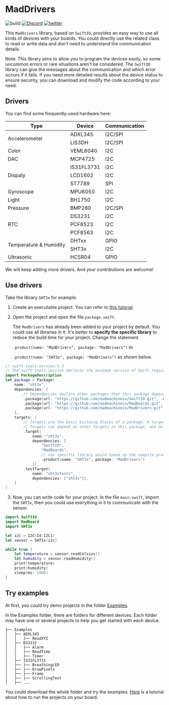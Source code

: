 # MadDrivers

![build](https://github.com/madmachineio/MadDrivers/actions/workflows/build.yml/badge.svg)
[![Discord](https://img.shields.io/discord/592743353049808899?&logo=Discord&colorB=7289da)](https://madmachine.io/discord)
[![twitter](https://img.shields.io/twitter/follow/madmachineio?label=%40madmachineio&style=social)](https://twitter.com/madmachineio)

This `MadDrivers` library, based on `SwiftIO`, provides an easy way to use all kinds of devices with your boards. You could directly use the related class to read or write data and don't need to understand the communication details.

Note: This library aims to allow you to program the devices easily, so some uncommon errors or rare situations aren't be considered. The `SwiftIO` library can give the messages about the communication and which error occurs if it fails. If you need more detailed results about the device status to ensure security, you can download and modify the code according to your need.

## Drivers
You can find some frequently-used hardware here:

<table>
<thead>
  <tr>
    <th>Type</th>
    <th>Device</th>
    <th>Communication</th>
  </tr>
</thead>
<tbody>
  <tr>
    <td rowspan="2">Accelerometer</td>
    <td>ADXL345</td>
    <td>I2C/SPI</td>
  </tr>
  <tr>
    <td>LIS3DH</td>
    <td>I2C/SPI</td>
  </tr>
  <tr>
    <td>Color</td>
    <td>VEML6040</td>
    <td>I2C</td>
  </tr>
  <tr>
    <td>DAC</td>
    <td>MCP4725</td>
    <td>I2C</td>
  </tr>
  <tr>
    <td rowspan="3">Dispaly<br></td>
    <td>IS31FL3731</td>
    <td>I2C</td>
  </tr>
  <tr>
    <td>LCD1602</td>
    <td>I2C</td>
  </tr>
  <tr>
    <td>ST7789</td>
    <td>SPI</td>
  </tr>
  <tr>
    <td>Gyroscope</td>
    <td>MPU6050</td>
    <td>I2C</td>
  </tr>
  <tr>
    <td>Light</td>
    <td>BH1750</td>
    <td>I2C</td>
  </tr>
  <tr>
    <td>Pressure</td>
    <td>BMP280</td>
    <td>I2C/SPI</td>
  </tr>
  <tr>
    <td rowspan="3">RTC</td>
    <td>DS3231</td>
    <td>I2C</td>
  </tr>
  <tr>
    <td>PCF8523</td>
    <td>I2C</td>
  </tr>
  <tr>
    <td>PCF8563</td>
    <td>I2C</td>
  </tr>
  <tr>
    <td rowspan="2">Temperature &amp; Humidity</td>
    <td>DHTxx</td>
    <td>GPIO</td>
  </tr>
  <tr>
    <td>SHT3x</td>
    <td>I2C</td>
  </tr>
  <tr>
    <td>Ultrasonic</td>
    <td>HCSR04</td>
    <td>GPIO</td>
  </tr>
</tbody>
</table>

We will keep adding more drivers. And your contributions are welcome!

## Use drivers

Take the library `SHT3x` for example:

1. Create an executable project. You can refer to [this tutorial](https://docs.madmachine.io/how-to/create-new-project).

2. Open the project and open the file `package.swift`. 

    The `MadDrivers` has already been added to your project by default. You could use all libraries in it. It's better to **specify the specific library** to reduce the build time for your project. Change the statement
    
    `.product(name: "MadDrivers", package: "MadDrivers")` to
    
    `.product(name: "SHT3x", package: "MadDrivers")` as shown below.

```swift
// swift-tools-version:5.3
// The swift-tools-version declares the minimum version of Swift required to build this package.
import PackageDescription
let package = Package(
    name: "sht3x",
    dependencies: [
        // Dependencies declare other packages that this package depends on.
        .package(url: "https://github.com/madmachineio/SwiftIO.git", .upToNextMajor(from: "0.0.1")),
        .package(url: "https://github.com/madmachineio/MadBoards.git", .upToNextMajor(from: "0.0.1")),
        .package(url: "https://github.com/madmachineio/MadDrivers.git", .upToNextMajor(from: "0.0.1")),
    ],
    targets: [
        // Targets are the basic building blocks of a package. A target can define a module or a test suite.
        // Targets can depend on other targets in this package, and on products in packages this package depends on.
        .target(
            name: "sht3x",
            dependencies: [
                "SwiftIO",
                "MadBoards",
                // use specific library would speed up the compile procedure
                .product(name: "SHT3x", package: "MadDrivers")
            ]),
        .testTarget(
            name: "sht3xTests",
            dependencies: ["sht3x"]),
    ]
)
```

3. Now, you can write code for your project. In the file `main.swift`, import the `SHT3x`, then you could use everything in it to communicate with the sensor.

```swift
import SwiftIO
import MadBoard
import SHT3x

let i2c = I2C(Id.I2C1)
let sensor = SHT3x(i2c)

while true {
    let temperature = sensor.readCelsius()
    let humidity = sensor.readHumidity()
    print(temperature)
    print(humidity)
    sleep(ms: 1000)
}
```


## Try examples

At first, you could try demo projects in the folder [Examples](https://github.com/madmachineio/MadDrivers/tree/main/Examples).

In the Examples folder, there are folders for different devices. Each folder may have one or several projects to help you get started with each device.

```
├── Examples
│   ├── ADXL345
│   │   ├── ReadXYZ
│   ├── DS3232
│   │   ├── Alarm
│   │   ├── ReadTime
│   │   ├── Timer
│   ├── IS31FL3731
│   ├── ├── BreathingLED
│   ├── ├── DrawPixels
│   ├── ├── Frame
│   ├── ├── ScrollingText
│   ├── ...
```
You could download the whole folder and try the examples. [Here](https://docs.madmachine.io/overview/run-your-first-project) is a tutorial about how to run the projects on your board.


